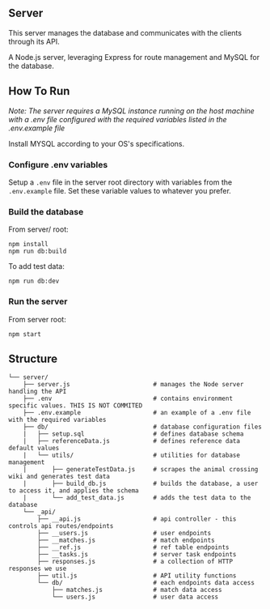 Server
---

This server manages the database and communicates with the clients through its API.

A Node.js server, leveraging Express for route management and MySQL for the database.

How To Run
---
_Note: The server requires a MySQL instance running on the host machine with a .env file configured with the required variables listed in the .env.example file_

Install MYSQL according to your OS's specifications.

### Configure .env variables
Setup a ```.env``` file in the server root directory with variables from the ```.env.example``` file. Set these variable values to whatever you prefer.

### Build the database
From server/ root:

    npm install
    npm run db:build

To add test data:

    npm run db:dev

### Run the server
From server root:

    npm start

Structure
---
```
└── server/
    ├── server.js                       # manages the Node server handling the API
    ├── .env                            # contains environment specific values. THIS IS NOT COMMITED
    ├── .env.example                    # an example of a .env file with the required variables
    ├── db/                             # database configuration files
    |   ├── setup.sql                   # defines database schema
    |   ├── referenceData.js            # defines reference data default values
    |   └── utils/                      # utilities for database management
    |       ├── generateTestData.js     # scrapes the animal crossing wiki and generates test data
    |       ├── build_db.js             # builds the database, a user to access it, and applies the schema
    |       └── add_test_data.js        # adds the test data to the database
    └── _api/
        ├── __api.js                    # api controller - this controls api routes/endpoints
        ├── __users.js                  # user endpoints
        ├── __matches.js                # match endpoints
        ├── __ref.js                    # ref table endpoints
        ├── __tasks.js                  # server task endpoints
        ├── responses.js                # a collection of HTTP responses we use
        ├── util.js                     # API utility functions
        └── db/                         # each endpoints data access
            ├── matches.js              # match data access
            └── users.js                # user data access
```
